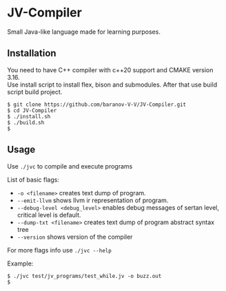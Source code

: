 # JV-Compiler

Small Java-like language made for learning purposes.

## Installation

You need to have C++ compiler with c++20 support and CMAKE version 3.16.\
Use install script to install flex, bison and submodules. After that use build script build project.

```Shell
$ git clone https://github.com/baranov-V-V/JV-Compiler.git
$ cd JV-Compiler
$ ./install.sh
$ ./build.sh
$
```

## Usage

Use `./jvc` to compile and execute programs

List of basic flags:

* `-o <filename>` creates text dump of program.
* `--emit-llvm` shows llvm ir representation of program.
* `--debug-level <debug_level>` enables debug messages of sertan level, critical level is default.
* `--dump-txt <filename>` creates text dump of program abstract syntax tree
* `--version` shows version of the compiler

For more flags info use `./jvc --help`

Example:

```Shell
$ ./jvc test/jv_programs/test_while.jv -o buzz.out
$
```
